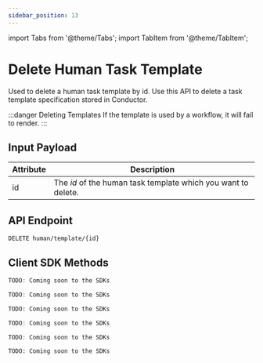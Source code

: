 ```yaml
---
sidebar_position: 13
---
```


import Tabs from '@theme/Tabs';
import TabItem from '@theme/TabItem';

# Delete Human Task Template

Used to delete a human task template by id. Use this API to delete a task template specification stored in Conductor.

:::danger Deleting Templates
If the template is used by a workflow, it will fail to render.
:::

## Input Payload

| Attribute | Description                                                   |
|-----------|---------------------------------------------------------------| 
| id        | The *id* of the human task template which you want to delete. | 

## API Endpoint 

```
DELETE human/template/{id}
```

## Client SDK Methods

<Tabs>
<TabItem value="Java" label="Java">

```java
TODO: Coming soon to the SDKs
```

</TabItem>
<TabItem value="Golang" label="Golang">

```go
TODO: Coming soon to the SDKs
```

</TabItem>
<TabItem value="Python" label="Python">

```python
TODO: Coming soon to the SDKs
```

</TabItem>
<TabItem value="CSharp" label="CSharp">

```csharp
TODO: Coming soon to the SDKs
```

</TabItem>
<TabItem value="Javascript" label="Javascript">

```javascript
TODO: Coming soon to the SDKs
```

</TabItem>
<TabItem value="Clojure" label="Clojure">

```clojure
TODO: Coming soon to the SDKs
```

</TabItem>
</Tabs>
